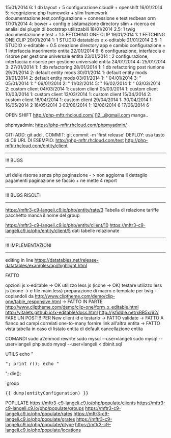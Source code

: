 15/01/2014 6: 1 db layout + 5 configurazione cloud9 + openshift
16/01/2014 5: ricognizione php framewokr + slim framework documentazione,test,configurazione + connessione e test redbean orm
17/01/2014 4: bower + config e sistamazione directory slim + ricerca ed analisi dei plugin di bootstrap utilizzabili
18/01/2014 2.5: 1 twig documentazione e test + 1.5 FETCHING ONE CLIP
19/01/2014 1: 1 FETCHING ONE CLIP
20/01/2014 1: 1 STUDIO datatables e x-editable
21/01/2014 2.5: 1 STUDIO x-editable + 0.5 creazione directory app e cambio configurazione + 1 interfaccia inserimento entita
22/01/2014 6: 6 configurazione, interfaccia e risorse per gestione universale entita
23/01/2014 : 2 configurazione, interfaccia e risorse per gestione universale entita
24/01/2014 4: 
25/01/2014 3: 
27/01/2014 1: 1 db refactoring
28/01/2014 1: 1 db refactoring post riunione
29/01/2014 2: default entity mods
30/01/2014 1: default entity mods
31/01/2014 2: default entity mods
03/01/2014 1: "
04/01/2014 3: "
05/01/2014 1: "
06/01/2014 2: "
11/02/2014 5: "
16/02/2014 1: "
03/03/2014 2: custom client
04/03/2014 1: custom client
05/03/2014 1: custom client
10/03/2014 1: custom client
13/03/2014 1: custom client
15/04/2014 2: custom client
16/04/2014 1: custom client
29/04/2014 1: 
30/04/2014 1: 
16/05/2014 2
16/05/2014 3
03/06/2014 1:
12/06/2014 6
17/06/2014 6

OPEN SHIFT
http://php-mftr.rhcloud.com/
l12...@gmail.com
manga..

phpmyadmin: https://php-mftr.rhcloud.com/phpmyadmin/

GIT:
ADD: git add .
COMMIT: git commit -m 'first release'
DEPLOY: usa tasto di C9
URL DI ESEMPIO: http://php-mftr.rhcloud.com/test
http://php-mftr.rhcloud.com/entity/client

********************************************************************************
!!! BUGS
********************************************************************************
url delle risorse senza php
paginazione - > non aggiorna il dettaglio pagamenti
paginazione se faccio + ne mette 4
report





********************************************************************************
!!! BUGS RISOLTI
********************************************************************************

https://mftr3-c9-langeli.c9.io/php/entity/rate/3
Tabella di relazione tariffe pacchetto manca il nome del group


https://mftr3-c9-langeli.c9.io/php/entity/client/10
https://mftr3-c9-langeli.c9.io/php/entity/client/5
dati tabelle relazionate

********************************************************************************
!!! IMPLEMENTAZIONI
********************************************************************************
editing in line
https://datatables.net/release-datatables/examples/api/highlight.html





FATTO

opzioni js x-editable -> OK
utilizzo less js (icone -> OK)
testare utilizzo less js (icone ->  e file main.less)
preparazione di macro e template per twig - copiandoli da http://www.cliptheme.com/demo/clip-one/table_responsive.html -> FATTO IN PARTE
http://www.cliptheme.com/demo/clip-one/form_x_editable.html http://vitalets.github.io/x-editable/docs.html http://jsfiddle.net/xBB5x/62/
FARE UN POST!!! PER New client id e testarlo -> FATTO
validate -> FATTO
A fianco ad campi correlati one-to-many fornire link all'altra entita -> FATTO
vista tabella in caso di listato entita di default
cancellazione entita



COMANDI
sudo a2enmod rewrite
sudo mysql --user=langeli
sudo mysql --user=langeli php
sudo mysql --user=langeli < dbinit.sql 

UTILS
echo "<pre>";
print_r();
echo "</pre>";
die();

`group

<pre>
{{ dump(entityConfiguration) }}
</pre>



POPULATE
https://mftr3-c9-langeli.c9.io/php/populate/clients
https://mftr3-c9-langeli.c9.io/php/populate/groups
https://mftr3-c9-langeli.c9.io/php/populate/rates
https://mftr3-c9-langeli.c9.io/php/populate/grates
https://mftr3-c9-langeli.c9.io/php/populate/ptype
https://mftr3-c9-langeli.c9.io/php/populate/locations